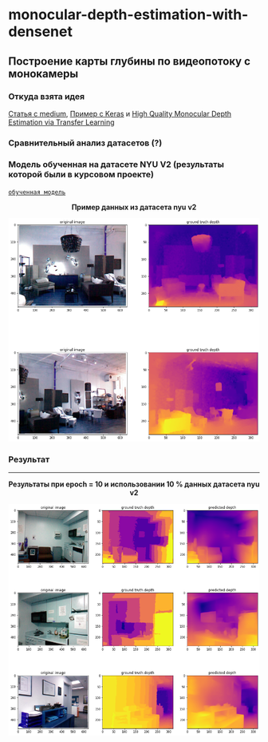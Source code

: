 # monocular-depth-estimation-with-densenet
## Построение карты глубины по видеопотоку с монокамеры
### Откуда взята идея
[Статья с medium](https://medium.com/mlearning-ai/monocular-depth-estimation-using-u-net-6f149fc34077), [Пример с Keras](https://keras.io/examples/vision/depth_estimation/) и [High Quality Monocular Depth Estimation via Transfer Learning](https://arxiv.org/pdf/1812.11941.pdf)
### Сравнительный анализ датасетов (?)

### Модель обученная на датасете NYU V2 (результаты которой были в курсовом проекте)
[`обученная модель`](https://drive.google.com/file/d/11HcVZ4Ih8GfoGUYoBORLRrEcxPuce6Tj/view?usp=sharing)
**<p align="center">Пример данных из датасета nyu v2</p>**
**<p align="center">![](https://github.com/vetasavitskaya/monocular-depth-estimation-with-densenet/blob/main/results/images/results_10_pct_10_epochs/example_10_pct_10_epochs.png)</p>**
### Результат
---
**<p align="center">Результаты при epoch = 10 и использовании 10 % данных датасета nyu v2</p>**
**<p align="center">![*NYU Dataset Results*](https://github.com/vetasavitskaya/monocular-depth-estimation-with-densenet/blob/main/results/images/results_10_pct_10_epochs/results_10_pct_10_epochs.png)</p>**
